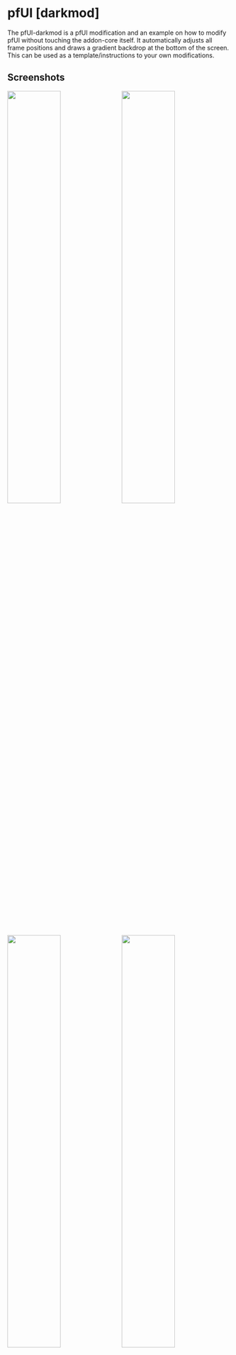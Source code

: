 # pfUI \[darkmod\]

The pfUI-darkmod is a pfUI modification and an example on how to modify pfUI without touching the addon-core itself. It automatically adjusts all frame positions and draws a gradient backdrop at the bottom of the screen. This can be used as a template/instructions to your own modifications.

## Screenshots

<img src="https://raw.githubusercontent.com/shagu/ShaguAddons/master/_img/pfUI-darkmod/castbar.jpg" align="right" width="48.87%">
<img src="https://raw.githubusercontent.com/shagu/ShaguAddons/master/_img/pfUI-darkmod/solo.jpg" width="48.87%">
<img src="https://raw.githubusercontent.com/shagu/ShaguAddons/master/_img/pfUI-darkmod/group.jpg" align="right" width="48.87%">
<img src="https://raw.githubusercontent.com/shagu/ShaguAddons/master/_img/pfUI-darkmod/raidloot.jpg" width="48.87%">

## Dependency
You need to have pfUI installed. Learn more how to download & install pfUI [HERE](https://shagu.org/pfUI).

## Installation
1. Download **[Latest Version](https://gitlab.com/shagu/pfUI-darkmod/-/archive/master/pfUI-darkmod-master.zip)**
2. Unpack the Zip file
3. Rename the folder "pfUI-darkmod-master" to "pfUI-darkmod"
4. Copy "pfUI-darkmod" into Wow-Directory\Interface\AddOns
5. Make sure to have your screen resolution set to **"1920x1080"** (*)
6. Restart Wow Client
7. Select and Load the "pfUI darkmod" profile inside the pfUI settings

*) If you have another screen resolution, you might have to adjust the UIScale on your own to have everything fit together

## Supported Addons
* [DPSMate](https://github.com/Geigerkind/DPSMate) A Combat Analyzation Tool
* [KLHThreatMeter (KTM)](http://addons.us.to/addon/klhthreatmeter-0) A Threat Meter
